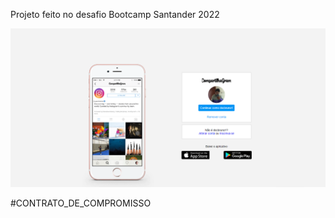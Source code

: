Projeto feito no desafio Bootcamp Santander 2022 

![Print Projeto Pronto](https://github.com/brunospagi/Home-compartilhagram-bootcamp/blob/master/img/Screenshot_1.png?raw=true)

#CONTRATO_DE_COMPROMISSO
